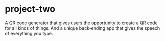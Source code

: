 # project-two
A QR code generator that gives users the opportunity to create a QR code for all kinds of things.
And a unique back-ending app that gives the speech of everything you type.
